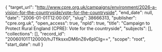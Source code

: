 {
  "target_url": "http://www.cpre.org.uk/campaigns/environment/2026-a-vision-for-the-countryside/vote-for-the-countryside", 
  "end_date": null, 
  "date": "2006-01-01T12:00:00", 
  "slug": 38666313, 
  "publisher": "cpre.org.uk", 
  "open_access": true, 
  "npld": true, 
  "title": "Campaign to Protect Rural England (CPRE): Vote for the countryside", 
  "subjects": [], 
  "collections": [], 
  "record_id": "20060101T120000/hJTfIksxxDM6nZ6v6plCIg==", 
  "scope": "root", 
  "start_date": null
}

